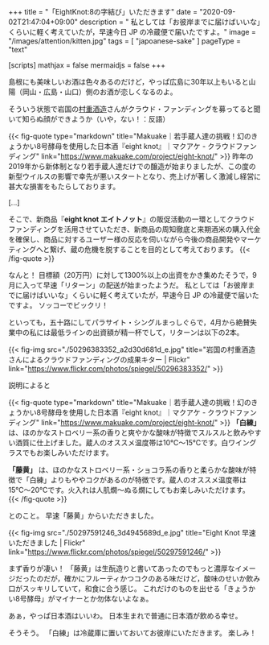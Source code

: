 +++
title = "「EightKnot:8の字結び」いただきます"
date =  "2020-09-02T21:47:04+09:00"
description = " 私としては「お彼岸までに届けばいいな」くらいに軽く考えていたが，早速今日 JP の冷蔵便で届いたですよ。"
image = "/images/attention/kitten.jpg"
tags = [ "japoanese-sake" ]
pageType = "text"

[scripts]
  mathjax = false
  mermaidjs = false
+++

島根にも美味しいお酒は色々あるのだけど，やっぱ広島に30年以上もいると山陽（岡山・広島・山口）側のお酒が恋しくなるのよ。

そういう状態で岩国の[村重酒造](http://www.kinkan-kuromatsu.jp/ "岩国の地酒 「金冠黒松」「大吟醸錦」 村重酒造株式会社 :, 村重酒造")さんがクラウド・ファンディングを募ってると聞いて知らぬ顔ができようか（いや，ない！：反語）

{{< fig-quote type="markdown" title="Makuake｜若手蔵人達の挑戦！幻のきょうかい8号酵母を使用した日本酒『eight knot』｜マクアケ - クラウドファンディング" link="https://www.makuake.com/project/eight-knot/" >}}
昨年の2019年から新体制となり若手蔵人達だけでの醸造が始まりましたが、この度の新型ウイルスの影響で幸先が悪いスタートとなり、売上げが著しく激減し経営に甚大な損害をもたらしております。

[...]

そこで、新商品『**eight knot エイトノット**』の販促活動の一環としてクラウドファンディングを活用させていただき、新商品の周知徹底と来期酒米の購入代金を確保し、商品に対するユーザー様の反応を伺いながら今後の商品開発やマーケティングへと繋げ、蔵の危機を脱することを目的として考えております。
{{< /fig-quote >}}

なんと！ 目標額（20万円）に対して1300%以上の出資をかき集めたそうで，9月に入って早速「リターン」の配送が始まったようだ。
私としては「お彼岸までに届けばいいな」くらいに軽く考えていたが，早速今日 JP の冷蔵便で届いたですよ。
ソッコーでビックリ！

といっても，五十路にしてパラサイト・シングルまっしぐらで，4月から絶賛失業中の私には最低ラインの出資額が精一杯でして，リターンは以下の2本。

{{< fig-img src="./50296383352_a2d30d681d_e.jpg" title="岩国の村重酒造さんによるクラウドファンディングの成果キター | Flickr" link="https://www.flickr.com/photos/spiegel/50296383352/" >}}

説明によると

{{< fig-quote type="markdown" title="Makuake｜若手蔵人達の挑戦！幻のきょうかい8号酵母を使用した日本酒『eight knot』｜マクアケ - クラウドファンディング" link="https://www.makuake.com/project/eight-knot/" >}}
**「白練」** は、ほのかなストロベリー系の香りと爽やかな酸味が特徴でスルスルと飲みやすい酒質に仕上げました。蔵人のオススメ温度帯は10℃〜15℃です。白ワイングラスでもお楽しみいただけます。

**「藤黄」** は、ほのかなストロベリー系・ショコラ系の香りと柔らかな酸味が特徴で「白練」よりもややコクがあるのが特徴です。蔵人のオススメ温度帯は15℃〜20℃です。火入れは人肌燗〜ぬる燗にしてもお楽しみいただけます。
{{< /fig-quote >}}

とのこと。
早速「藤黄」からいただきました。

{{< fig-img src="./50297591246_3d4945689d_e.jpg" title="Eight Knot 早速いただきました | Flickr" link="https://www.flickr.com/photos/spiegel/50297591246/" >}}

まず香りが凄い！ 「藤黄」は生酛造りと書いてあったのでもっと濃厚なイメージだったのだが，確かにフルーティかつコクのある味だけど，酸味のせいか飲み口がスッキリしていて，和食に合う感じ。
これだけのものを出せる「きょうかい8号酵母」がマイナーとか勿体ないよなぁ。

あぁ，やっぱ日本酒はいいわ。
日本生まれで普通に日本酒が飲める幸せ。

そうそう。
「白練」は冷蔵庫に置いておいてお彼岸にいただきます。
楽しみ！

<!-- eof -->
